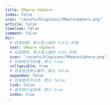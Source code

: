 ```yaml
---
title: VMware vSphere
index: false
icon: "/assets/blogicons/VMwarevSphere.png"
article: false
timeline: false
comment: false
dir:
  # 目录标题，默认用上面的 title 的值
  text: VMware vSphere
  # 目录图标，默认用上面的 icon 的值
  icon: "/assets/blogicons/VMwarevSphere.png"
  # 目录是否可折叠，默认 true
  collapsible: true
  # 目录是否默认展开，默认 false
  expanded: false
  # 目录是否可点击，默认 false
  link: false
  # 是否索引此目录，默认 true
  index: true
---
```


<div class="catalog-display-container">
  <Catalog hideHeading />
</div>

